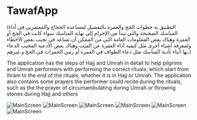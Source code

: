 # TawafApp
(التطبيق به خطوات الحج والعمرة بالتفصيل لمساعدة الحجاج والمعتمرين فى أداء المناسك الصحيحة والتي تبدأ من الإحرام إلى نهاية المناسك سواء كانت فى الحج أو العمرة وهناك بعض المعلومات العامة التي من الممكن أن تساعد في تجنب بعض الأخطاء ولمعرفة أشياء أخرى مثل كيفية أداء العمرة عن الميت وهناك بعض الأدعية المحبب الدعاء بها أثناء تأدية المناسك مثل دعاء الطواف في العمرة أو رمي الجمرات فى الحج و غيرهم.)

The application has the steps of Hajj and Umrah in detail to help pilgrims and Umrah performers with performing the correct rituals, which start from Ihram to the end of the rituals, whether it is in Hajj or Umrah. The application also contains some prayers the performer could recite during the rituals, such as the the prayer of circumambulating during Umrah or throwing stones during Hajj and others

![MainScreen](https://lh3.googleusercontent.com/Iyk2_TOtFUgyHRoPyM6X4cL6BsGG7oG4EGLYzCglYNtlyeibc2baKbl3qKHzHWN30Cs1)
![MainScreen](https://lh3.googleusercontent.com/rVYIm_lhsBRJclgwkvXOvLcjIvLAyQAkwKwkEI26RZ19SfLXg3pN9bVc93V_Dtbs3QZj)
![MainScreen](https://lh3.googleusercontent.com/QltkRAuCf08v-C9clE7xtCZcNbyqYh03H_YdSInMZSYUOtk8KPO0SHESRIrwpCcwmdhf)
![MainScreen](https://lh3.googleusercontent.com/onLbNj8HkEdaEdZ41BQCOzE5eZA9LHhpnKmM2-23PNo2X-1AxCDtZOVYumeQS5c2IEGS)
![MainScreen](https://lh3.googleusercontent.com/L7U1yyCFEFqwekVFZPwRPnlu6UMllPxFtjEsQls3qCKgmOKf3vpxry5xLVewgXYDa8nv)
![MainScreen](https://lh3.googleusercontent.com/Vwikyy5YPxVEGmpbKoLT8JKUYmecGZ7BFjpY3tCAxEqT1EJdOsXD9KPckUv2IzuYCEvp)
